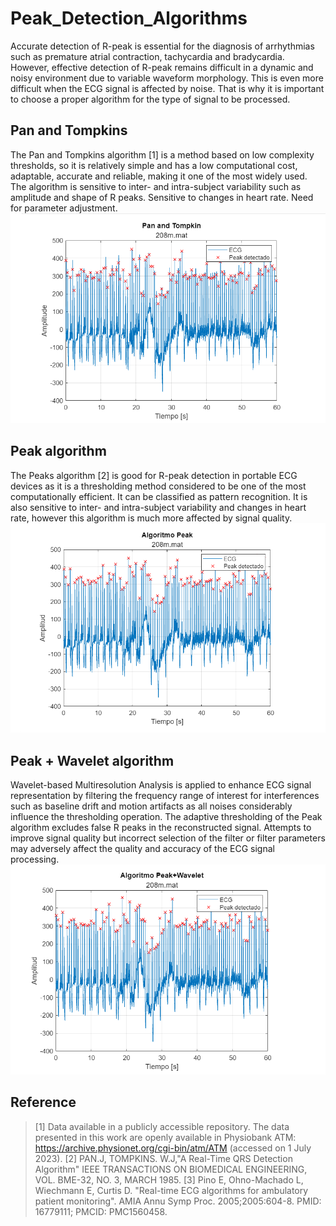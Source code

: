 # Peak_Detection_Algorithms
Accurate detection of R-peak is essential for the diagnosis of arrhythmias such as premature atrial contraction, tachycardia and bradycardia. However, effective detection of R-peak remains difficult in a dynamic and noisy environment due to variable waveform morphology. This is even more difficult when the ECG signal is affected by noise. That is why it is important to choose a proper algorithm for the type of signal to be processed.
## Pan and Tompkins
The Pan and Tompkins algorithm [1] is a method based on low complexity thresholds, so it is relatively simple and has a low computational cost, adaptable, accurate and reliable, making it one of the most widely used. The algorithm is sensitive to inter- and intra-subject variability such as amplitude and shape of R peaks. Sensitive to changes in heart rate. Need for parameter adjustment.
![Alt text](/img/Pan_and_Tompkins.png)
## Peak algorithm
The Peaks algorithm [2] is good for R-peak detection in portable ECG devices as it is a thresholding method considered to be one of the most computationally efficient. It can be classified as pattern recognition. It is also sensitive to inter- and intra-subject variability and changes in heart rate, however this algorithm is much more affected by signal quality.
![Alt text](/img/Peaks.png)
## Peak + Wavelet algorithm
Wavelet-based Multiresolution Analysis is applied to enhance ECG signal representation by filtering the frequency range of interest for interferences such as baseline drift and motion artifacts as all noises considerably influence the thresholding operation. The adaptive thresholding of the Peak algorithm excludes false R peaks in the reconstructed signal. Attempts to improve signal quality but incorrect selection of the filter or filter parameters may adversely affect the quality and accuracy of the ECG signal processing.
![Alt text](/img/PeaksWavelet.png)
## Reference
>[1] Data available in a publicly accessible repository. The data presented in this work are openly available in Physiobank ATM: https://archive.physionet.org/cgi-bin/atm/ATM (accessed on 1 July 2023).
[2] PAN.J, TOMPKINS. W.J,"A Real-Time QRS Detection Algorithm" IEEE TRANSACTIONS ON BIOMEDICAL ENGINEERING, VOL. BME-32, NO. 3, MARCH 1985.
[3] Pino E, Ohno-Machado L, Wiechmann E, Curtis D. "Real-time ECG algorithms for ambulatory patient monitoring". AMIA Annu Symp Proc. 2005;2005:604-8. PMID: 16779111; PMCID: PMC1560458.
